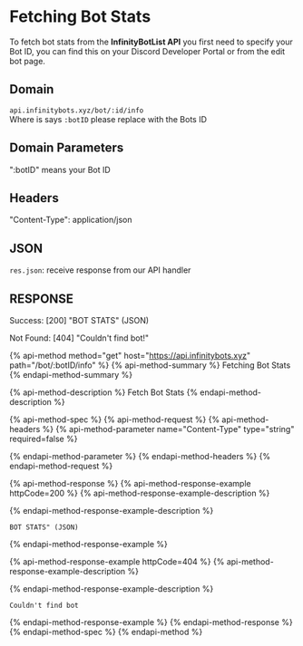 # Fetching Bot Stats

To fetch bot stats from the **InfinityBotList API** you first need to specify your Bot ID, you can find this on your Discord Developer Portal or from the edit bot page.

## Domain

`api.infinitybots.xyz/bot/:id/info`  
Where is says `:botID` please replace with the Bots ID

## Domain Parameters

":botID" means your Bot ID

## Headers

"Content-Type": application/json

## JSON

`res.json`: receive response from our API handler

## RESPONSE

Success: \[200\] "BOT STATS" \(JSON\)

Not Found: \[404\] "Couldn't find bot!"

{% api-method method="get" host="https://api.infinitybots.xyz" path="/bot/:botID/info" %}
{% api-method-summary %}
Fetching Bot Stats
{% endapi-method-summary %}

{% api-method-description %}
Fetch Bot Stats
{% endapi-method-description %}

{% api-method-spec %}
{% api-method-request %}
{% api-method-headers %}
{% api-method-parameter name="Content-Type" type="string" required=false %}

{% endapi-method-parameter %}
{% endapi-method-headers %}
{% endapi-method-request %}

{% api-method-response %}
{% api-method-response-example httpCode=200 %}
{% api-method-response-example-description %}

{% endapi-method-response-example-description %}

```text
BOT STATS" (JSON)
```
{% endapi-method-response-example %}

{% api-method-response-example httpCode=404 %}
{% api-method-response-example-description %}

{% endapi-method-response-example-description %}

```text
Couldn't find bot
```
{% endapi-method-response-example %}
{% endapi-method-response %}
{% endapi-method-spec %}
{% endapi-method %}


